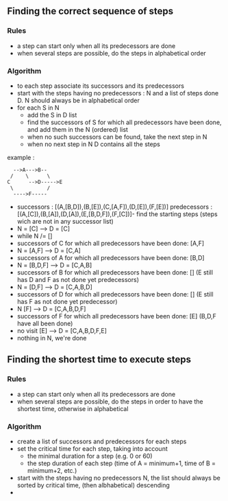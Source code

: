 ## Finding the correct sequence of steps

### Rules

- a step can start only when all its predecessors are done
- when several steps are possible, do the steps in alphabetical order

### Algorithm

* to each step associate its successors and its predecessors
* start with the steps having no predecessors : N and a list of steps done D. N should always be in alphabetical order
* for each S in N
  * add the S in D list
  * find the successors of S for which all predecessors have been done, and add them in the N (ordered) list
  * when no such successors can be found, take the next step in N
  * when no next step in N D contains all the steps

example :

      -->A--->B--
     /    \      \
    C      -->D----->E
     \           /
      ---->F-----

* successors : [(A,[B,D]),(B,[E]),(C,[A,F]),(D,[E]),(F,[E])]
   predecessors : [(A,[C]),(B,[A]),(D,[A]),(E,[B,D,F]),(F,[C])]- find the starting steps (steps wich are not in any successor list)
* N = [C] --> D = [C]
*  while N /= []
  * successors of C for which all predecessors have been done: [A,F]
  * N = [A,F] --> D = [C,A]
  * successors of A for which all predecessors have been done: [B,D]
  * N = [B,D,F] --> D = [C,A,B]
  * successors of B for which all predecessors have been done: [] (E still has D and F as not done yet predecessors)
  * N = [D,F] --> D = [C,A,B,D]
  * successors of D for which all predecessors have been done: [] (E still has F as not done yet predecessor)
  * N [F] --> D = [C,A,B,D,F]
  * successors of F for which all predecessors have been done: [E] (B,D,F have all been done)
  * no visit [E] --> D = [C,A,B,D,F,E]
  * nothing in N, we're done

## Finding the shortest time to execute steps

### Rules

- a step can start only when all its predecessors are done
- when several steps are possible, do the steps in order to have the shortest time, otherwise in alphabetical

### Algorithm

* create a list of successors and predecessors for each steps
* set the critical time for each step, taking into account
  * the minimal duration for a step (e.g. 0 or 60)
  * the step duration of each step (time of A = minimum+1, time of B = minimum+2, etc.)
* start with the steps having no predecessors N, the list should always be sorted by critical time, (then albhabetical) descending
* 


